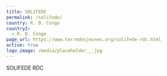 ```yaml
---
title: SOLIFEDE
permalink: /solifede/
country: R. D. Congo
country2:
  - R. D. Congo
page_url: https://www.terredesjeunes.org/solifede-rdc.html
active: true
logo_image: /media/placeholder__.jpg
---
```

SOLIFEDE RDC
